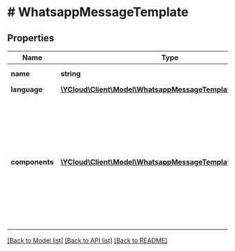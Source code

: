 # # WhatsappMessageTemplate

## Properties

Name | Type | Description | Notes
------------ | ------------- | ------------- | -------------
**name** | **string** | Name of the template. |
**language** | [**\YCloud\Client\Model\WhatsappMessageTemplateLanguage**](WhatsappMessageTemplateLanguage.md) |  |
**components** | [**\YCloud\Client\Model\WhatsappMessageTemplateComponent[]**](WhatsappMessageTemplateComponent.md) | **Required when the specified template contains variables or media.** Array of components objects containing the parameters of the message. | [optional]

[[Back to Model list]](../../README.md#models) [[Back to API list]](../../README.md#endpoints) [[Back to README]](../../README.md)
